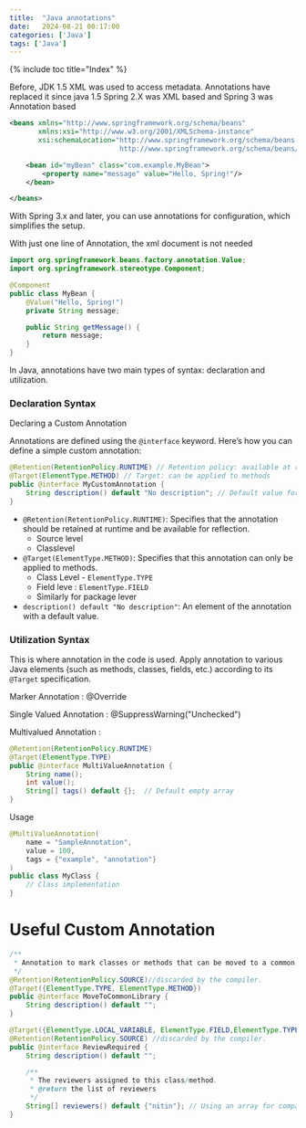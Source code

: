 ```yaml
---
title:  "Java annotations"
date:   2024-08-21 00:17:00
categories: ['Java']
tags: ['Java']
---
```

{% include toc title="Index" %}

Before, JDK 1.5 XML was used to access metadata. Annotations have replaced it since java 1.5
Spring 2.X was XML based and Spring 3 was Annotation based

```xml
<beans xmlns="http://www.springframework.org/schema/beans"
       xmlns:xsi="http://www.w3.org/2001/XMLSchema-instance"
       xsi:schemaLocation="http://www.springframework.org/schema/beans
                           http://www.springframework.org/schema/beans/spring-beans.xsd">

    <bean id="myBean" class="com.example.MyBean">
        <property name="message" value="Hello, Spring!"/>
    </bean>

</beans>
```

With Spring 3.x and later, you can use annotations for configuration, which simplifies the setup.

With just one line of Annotation, the xml document is not needed
```java
import org.springframework.beans.factory.annotation.Value;
import org.springframework.stereotype.Component;

@Component
public class MyBean {
    @Value("Hello, Spring!")
    private String message;

    public String getMessage() {
        return message;
    }
}
```

In Java, annotations have two main types of syntax: declaration and utilization. 

### Declaration Syntax

Declaring a Custom Annotation

Annotations are defined using the `@interface` keyword. Here’s how you can define a simple custom annotation:

```java
@Retention(RetentionPolicy.RUNTIME) // Retention policy: available at runtime
@Target(ElementType.METHOD) // Target: can be applied to methods
public @interface MyCustomAnnotation {
    String description() default "No description"; // Default value for the annotation
}
```
- `@Retention(RetentionPolicy.RUNTIME)`: Specifies that the annotation should be retained at runtime and be available for reflection.
  - Source level
  - Classlevel
- `@Target(ElementType.METHOD)`: Specifies that this annotation can only be applied to methods.
  - Class Level - `ElementType.TYPE`
  - Field leve : `ElementType.FIELD`
  - Similarly for package lever 
- `description() default "No description"`: An element of the annotation with a default value.

### Utilization Syntax
This is where annotation in the code is used. 
Apply annotation to various Java elements (such as methods, classes, fields, etc.) according to its `@Target` specification.


Marker Annotation : @Override

Single Valued Annotation : @SuppressWarning("Unchecked")

Multivalued Annotation : 

```java
@Retention(RetentionPolicy.RUNTIME)
@Target(ElementType.TYPE)
public @interface MultiValueAnnotation {
    String name();
    int value();
    String[] tags() default {};  // Default empty array
}
```

Usage

```java
@MultiValueAnnotation(
    name = "SampleAnnotation",
    value = 100,
    tags = {"example", "annotation"}
)
public class MyClass {
    // Class implementation
}
```

# Useful Custom Annotation

```java
/**
 * Annotation to mark classes or methods that can be moved to a common library.
 */
@Retention(RetentionPolicy.SOURCE)//discarded by the compiler.
@Target({ElementType.TYPE, ElementType.METHOD})
public @interface MoveToCommonLibrary {
    String description() default "";
}
```



```java
@Target({ElementType.LOCAL_VARIABLE, ElementType.FIELD,ElementType.TYPE, ElementType.METHOD, ElementType.PACKAGE})
@Retention(RetentionPolicy.SOURCE) //discarded by the compiler.
public @interface ReviewRequired {
    String description() default "";

    /**
     * The reviewers assigned to this class/method.
     * @return the list of reviewers
     */
    String[] reviewers() default {"nitin"}; // Using an array for compatibility
}
```